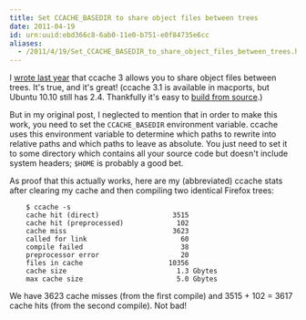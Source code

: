 ```yaml
---
title: Set CCACHE_BASEDIR to share object files between trees
date: 2011-04-19
id: urn:uuid:ebd366c8-6ab0-11e0-b751-e0f84735e6cc
aliases:
  - /2011/4/19/Set_CCACHE_BASEDIR_to_share_object_files_between_trees.html
---
```


I [wrote last year][ccache-post] that ccache 3 allows you to share object
files between trees.  It's true, and it's great!  (ccache 3.1 is available in
macports, but Ubuntu 10.10 still has 2.4.  Thankfully it's easy to [build from
source][ccache-source].)

But in my original post, I neglected to mention that in order to make this
work, you need to set the `CCACHE_BASEDIR` environment variable.  ccache uses
this environment variable to determine which paths to rewrite into relative
paths and which paths to leave as absolute.  You just need to set it to some
directory which contains all your source code but doesn't include system
headers; `$HOME` is probably a good bet.

As proof that this actually works, here are my (abbreviated) ccache stats after
clearing my cache and then compiling two identical Firefox trees:

        $ ccache -s
        cache hit (direct)                  3515
        cache hit (preprocessed)             102
        cache miss                          3623
        called for link                       60
        compile failed                        38
        preprocessor error                    20
        files in cache                     10356
        cache size                           1.3 Gbytes
        max cache size                       5.0 Gbytes

We have 3623 cache misses (from the first compile) and 3515 + 102 = 3617 cache
hits (from the second compile).  Not bad!

[ccache-post]: 2010/3/21/ccache_3.0.html
[ccache-source]: http://ccache.samba.org/repo.html
